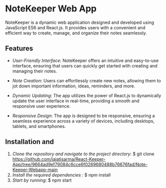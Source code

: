 # NoteKeeper Web App
NoteKeeper is a dynamic web application designed and developed using JavaScript ES6 and React.js. It provides users with a convenient and efficient way to create, manage, and organize their notes seamlessly.

## Features

- *User-Friendly Interface*: NoteKeeper offers an intuitive and easy-to-use interface, ensuring that users can quickly get started with creating and managing their notes.

- *Note Creation*: Users can effortlessly create new notes, allowing them to jot down important information, ideas, reminders, and more.

- *Dynamic Updating*: The app utilizes the power of React.js to dynamically update the user interface in real-time, providing a smooth and responsive user experience.

- *Responsive Design*: The app is designed to be responsive, ensuring a seamless experience across a variety of devices, including desktops, tablets, and smartphones.

## Installation and 


1. *Clone the repository and navigate to the project directory:*
   $ git clone https://github.com/jajatisarma/React-Keeper-App/tree/9664ad9ef79084c6cce6f0269680488b76676fad/Note-Keeper-Webapp-main
2. *Install the required dependencies :*
   $ npm install
3. *Start by running:* 
   $ npm start
